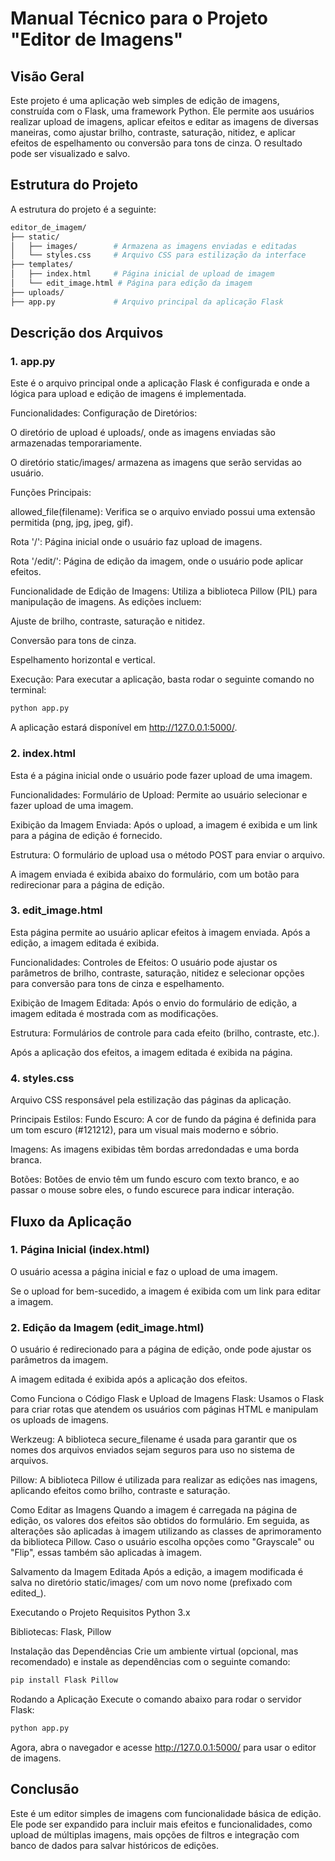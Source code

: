 # Manual Técnico para o Projeto "Editor de Imagens"
## Visão Geral
Este projeto é uma aplicação web simples de edição de imagens, construída com o Flask, uma framework Python. Ele permite aos usuários realizar upload de imagens, aplicar efeitos e editar as imagens de diversas maneiras, como ajustar brilho, contraste, saturação, nitidez, e aplicar efeitos de espelhamento ou conversão para tons de cinza. O resultado pode ser visualizado e salvo.

## Estrutura do Projeto
A estrutura do projeto é a seguinte:

```bash
editor_de_imagem/
├── static/
│   ├── images/        # Armazena as imagens enviadas e editadas
│   └── styles.css     # Arquivo CSS para estilização da interface
├── templates/
│   ├── index.html     # Página inicial de upload de imagem
│   └── edit_image.html # Página para edição da imagem
├── uploads/
├── app.py             # Arquivo principal da aplicação Flask

```
## Descrição dos Arquivos
### 1. app.py
Este é o arquivo principal onde a aplicação Flask é configurada e onde a lógica para upload e edição de imagens é implementada.

Funcionalidades:
Configuração de Diretórios:

O diretório de upload é uploads/, onde as imagens enviadas são armazenadas temporariamente.

O diretório static/images/ armazena as imagens que serão servidas ao usuário.

Funções Principais:

allowed_file(filename): Verifica se o arquivo enviado possui uma extensão permitida (png, jpg, jpeg, gif).

Rota '/': Página inicial onde o usuário faz upload de imagens.

Rota '/edit/<filename>': Página de edição da imagem, onde o usuário pode aplicar efeitos.

Funcionalidade de Edição de Imagens:
Utiliza a biblioteca Pillow (PIL) para manipulação de imagens. As edições incluem:

Ajuste de brilho, contraste, saturação e nitidez.

Conversão para tons de cinza.

Espelhamento horizontal e vertical.

Execução:
Para executar a aplicação, basta rodar o seguinte comando no terminal:

```bash
python app.py
```
A aplicação estará disponível em http://127.0.0.1:5000/.

### 2. index.html
Esta é a página inicial onde o usuário pode fazer upload de uma imagem.

Funcionalidades:
Formulário de Upload: Permite ao usuário selecionar e fazer upload de uma imagem.

Exibição da Imagem Enviada: Após o upload, a imagem é exibida e um link para a página de edição é fornecido.

Estrutura:
O formulário de upload usa o método POST para enviar o arquivo.

A imagem enviada é exibida abaixo do formulário, com um botão para redirecionar para a página de edição.

### 3. edit_image.html
Esta página permite ao usuário aplicar efeitos à imagem enviada. Após a edição, a imagem editada é exibida.

Funcionalidades:
Controles de Efeitos: O usuário pode ajustar os parâmetros de brilho, contraste, saturação, nitidez e selecionar opções para conversão para tons de cinza e espelhamento.

Exibição de Imagem Editada: Após o envio do formulário de edição, a imagem editada é mostrada com as modificações.

Estrutura:
Formulários de controle para cada efeito (brilho, contraste, etc.).

Após a aplicação dos efeitos, a imagem editada é exibida na página.

### 4. styles.css
Arquivo CSS responsável pela estilização das páginas da aplicação.

Principais Estilos:
Fundo Escuro: A cor de fundo da página é definida para um tom escuro (#121212), para um visual mais moderno e sóbrio.

Imagens: As imagens exibidas têm bordas arredondadas e uma borda branca.

Botões: Botões de envio têm um fundo escuro com texto branco, e ao passar o mouse sobre eles, o fundo escurece para indicar interação.

## Fluxo da Aplicação
### 1. Página Inicial (index.html)
O usuário acessa a página inicial e faz o upload de uma imagem.

Se o upload for bem-sucedido, a imagem é exibida com um link para editar a imagem.

### 2. Edição da Imagem (edit_image.html)
O usuário é redirecionado para a página de edição, onde pode ajustar os parâmetros da imagem.

A imagem editada é exibida após a aplicação dos efeitos.

Como Funciona o Código
Flask e Upload de Imagens
Flask: Usamos o Flask para criar rotas que atendem os usuários com páginas HTML e manipulam os uploads de imagens.

Werkzeug: A biblioteca secure_filename é usada para garantir que os nomes dos arquivos enviados sejam seguros para uso no sistema de arquivos.

Pillow: A biblioteca Pillow é utilizada para realizar as edições nas imagens, aplicando efeitos como brilho, contraste e saturação.

Como Editar as Imagens
Quando a imagem é carregada na página de edição, os valores dos efeitos são obtidos do formulário. Em seguida, as alterações são aplicadas à imagem utilizando as classes de aprimoramento da biblioteca Pillow. Caso o usuário escolha opções como "Grayscale" ou "Flip", essas também são aplicadas à imagem.

Salvamento da Imagem Editada
Após a edição, a imagem modificada é salva no diretório static/images/ com um novo nome (prefixado com edited_).

Executando o Projeto
Requisitos
Python 3.x

Bibliotecas: Flask, Pillow

Instalação das Dependências
Crie um ambiente virtual (opcional, mas recomendado) e instale as dependências com o seguinte comando:

```bash
pip install Flask Pillow
```
Rodando a Aplicação
Execute o comando abaixo para rodar o servidor Flask:

```bash
python app.py
```
Agora, abra o navegador e acesse http://127.0.0.1:5000/ para usar o editor de imagens.

## Conclusão
Este é um editor simples de imagens com funcionalidade básica de edição. Ele pode ser expandido para incluir mais efeitos e funcionalidades, como upload de múltiplas imagens, mais opções de filtros e integração com banco de dados para salvar históricos de edições.








